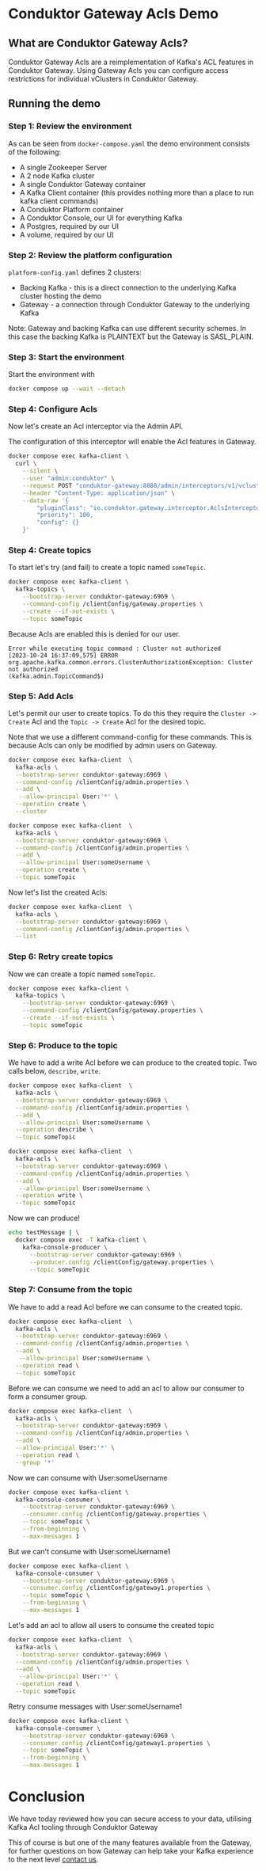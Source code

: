 # Conduktor Gateway Acls Demo

## What are Conduktor Gateway Acls?

Conduktor Gateway Acls are a reimplementation of Kafka's ACL features in Conduktor Gateway. Using Gateway Acls you can 
configure access restrictions for individual vClusters in Conduktor Gateway.

## Running the demo

### Step 1: Review the environment

As can be seen from `docker-compose.yaml` the demo environment consists of the following:

* A single Zookeeper Server
* A 2 node Kafka cluster
* A single Conduktor Gateway container
* A Kafka Client container (this provides nothing more than a place to run kafka client commands)
* A Conduktor Platform container
* A Conduktor Console, our UI for everything Kafka
* A Postgres, required by our UI
* A volume, required by our UI

### Step 2: Review the platform configuration

`platform-config.yaml` defines 2 clusters:

* Backing Kafka - this is a direct connection to the underlying Kafka cluster hosting the demo
* Gateway - a connection through Conduktor Gateway to the underlying Kafka

Note: Gateway and backing Kafka can use different security schemes.
In this case the backing Kafka is PLAINTEXT but the Gateway is SASL_PLAIN.

### Step 3: Start the environment

Start the environment with

```bash
docker compose up --wait --detach
```

### Step 4: Configure Acls

Now let's create an Acl interceptor via the Admin API.

The configuration of this interceptor will enable the Acl features in Gateway.

```bash
docker compose exec kafka-client \
  curl \
    --silent \
    --user "admin:conduktor" \
    --request POST "conduktor-gateway:8888/admin/interceptors/v1/vcluster/someCluster/interceptor/acls" \
    --header "Content-Type: application/json" \
    --data-raw '{
        "pluginClass": "io.conduktor.gateway.interceptor.AclsInterceptorPlugin",
        "priority": 100,
        "config": {}
    }'
```

### Step 4: Create topics

To start let's try (and fail) to create a topic named `someTopic`.

```bash
docker compose exec kafka-client \
  kafka-topics \
    --bootstrap-server conduktor-gateway:6969 \
    --command-config /clientConfig/gateway.properties \
    --create --if-not-exists \
    --topic someTopic
```

Because Acls are enabled this is denied for our user.

```
Error while executing topic command : Cluster not authorized
[2023-10-24 16:37:09,575] ERROR org.apache.kafka.common.errors.ClusterAuthorizationException: Cluster not authorized
(kafka.admin.TopicCommand$)
```

### Step 5: Add Acls

Let's permit our user to create topics. To do this they require the `Cluster -> Create` Acl and the `Topic -> Create` Acl 
for the desired topic. 

Note that we use a different command-config for these commands. This is because Acls can only be modified by admin 
users on Gateway. 

```bash
docker compose exec kafka-client  \
  kafka-acls \
  --bootstrap-server conduktor-gateway:6969 \
  --command-config /clientConfig/admin.properties \
  --add \
   --allow-principal User:'*' \
  --operation create \
  --cluster
```
```bash
docker compose exec kafka-client  \
  kafka-acls \
  --bootstrap-server conduktor-gateway:6969 \
  --command-config /clientConfig/admin.properties \
  --add \
   --allow-principal User:someUsername \
  --operation create \
  --topic someTopic 
```

Now let's list the created Acls:

```bash
docker compose exec kafka-client  \
  kafka-acls \
  --bootstrap-server conduktor-gateway:6969 \
  --command-config /clientConfig/admin.properties \
  --list
```

### Step 6: Retry create topics

Now we can create a topic named `someTopic`.

```bash
docker compose exec kafka-client \
  kafka-topics \
    --bootstrap-server conduktor-gateway:6969 \
    --command-config /clientConfig/gateway.properties \
    --create --if-not-exists \
    --topic someTopic
```

### Step 6: Produce to the topic

We have to add a write Acl before we can produce to the created topic.
Two calls below, `describe`, `write`.

```bash
docker compose exec kafka-client  \
  kafka-acls \
  --bootstrap-server conduktor-gateway:6969 \
  --command-config /clientConfig/admin.properties \
  --add \
   --allow-principal User:someUsername \
  --operation describe \
  --topic someTopic 
```
```bash
docker compose exec kafka-client  \
  kafka-acls \
  --bootstrap-server conduktor-gateway:6969 \
  --command-config /clientConfig/admin.properties \
  --add \
   --allow-principal User:someUsername \
  --operation write \
  --topic someTopic 
```

Now we can produce!

```bash
echo testMessage | \
  docker compose exec -T kafka-client \
    kafka-console-producer \
      --bootstrap-server conduktor-gateway:6969 \
      --producer.config /clientConfig/gateway.properties \
      --topic someTopic
```

### Step 7: Consume from the topic
We have to add a read Acl before we can consume to the created topic.
```bash
docker compose exec kafka-client  \
  kafka-acls \
  --bootstrap-server conduktor-gateway:6969 \
  --command-config /clientConfig/admin.properties \
  --add \
   --allow-principal User:someUsername \
  --operation read \
  --topic someTopic 
```
Before we can consume we need to add an acl to allow our consumer to form a consumer group.

```bash
docker compose exec kafka-client  \
  kafka-acls \
  --bootstrap-server conduktor-gateway:6969 \
  --command-config /clientConfig/admin.properties \
  --add \
  --allow-principal User:'*' \
  --operation read \
  --group '*'
```

Now we can consume with User:someUsername

```bash
docker compose exec kafka-client \
  kafka-console-consumer \
    --bootstrap-server conduktor-gateway:6969 \
    --consumer.config /clientConfig/gateway.properties \
    --topic someTopic \
    --from-beginning \
    --max-messages 1
```

But we can't consume with User:someUsername1
```bash
docker compose exec kafka-client \
  kafka-console-consumer \
    --bootstrap-server conduktor-gateway:6969 \
    --consumer.config /clientConfig/gateway1.properties \
    --topic someTopic \
    --from-beginning \
    --max-messages 1
```

Let's add an acl to allow all users to consume the created topic
```bash
docker compose exec kafka-client  \
  kafka-acls \
  --bootstrap-server conduktor-gateway:6969 \
  --command-config /clientConfig/admin.properties \
  --add \
   --allow-principal User:'*' \
  --operation read \
  --topic someTopic 
```

Retry consume messages with User:someUsername1
```bash
docker compose exec kafka-client \
  kafka-console-consumer \
    --bootstrap-server conduktor-gateway:6969 \
    --consumer.config /clientConfig/gateway1.properties \
    --topic someTopic \
    --from-beginning \
    --max-messages 1
```

# Conclusion
We have today reviewed how you can secure access to your data, utilising Kafka Acl tooling through Conduktor Gateway

This of course is but one of the many features available from the Gateway, for further questions on how Gateway can help take your Kafka experience to the next level [contact us](https://www.conduktor.io/contact/).